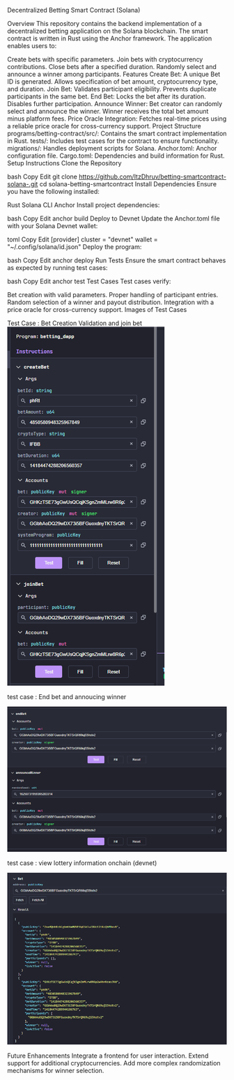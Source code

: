 Decentralized Betting Smart Contract (Solana)

Overview
This repository contains the backend implementation of a decentralized betting application on the Solana blockchain. The smart contract is written in Rust using the Anchor framework. The application enables users to:

Create bets with specific parameters.
Join bets with cryptocurrency contributions.
Close bets after a specified duration.
Randomly select and announce a winner among participants.
Features
Create Bet:
A unique Bet ID is generated.
Allows specification of bet amount, cryptocurrency type, and duration.
Join Bet:
Validates participant eligibility.
Prevents duplicate participants in the same bet.
End Bet:
Locks the bet after its duration.
Disables further participation.
Announce Winner:
Bet creator can randomly select and announce the winner.
Winner receives the total bet amount minus platform fees.
Price Oracle Integration:
Fetches real-time prices using a reliable price oracle for cross-currency support.
Project Structure
programs/betting-contract/src/: Contains the smart contract implementation in Rust.
tests/: Includes test cases for the contract to ensure functionality.
migrations/: Handles deployment scripts for Solana.
Anchor.toml: Anchor configuration file.
Cargo.toml: Dependencies and build information for Rust.
Setup Instructions
Clone the Repository

bash
Copy
Edit
git clone https://github.com/ItzDhruv/betting-smartcontract-solana-.git
cd solana-betting-smartcontract
Install Dependencies Ensure you have the following installed:

Rust
Solana CLI
Anchor
Install project dependencies:

bash
Copy
Edit
anchor build
Deploy to Devnet Update the Anchor.toml file with your Solana Devnet wallet:

toml
Copy
Edit
[provider]
cluster = "devnet"
wallet = "~/.config/solana/id.json"
Deploy the program:

bash
Copy
Edit
anchor deploy
Run Tests Ensure the smart contract behaves as expected by running test cases:

bash
Copy
Edit
anchor test
Test Cases
Test cases verify:

Bet creation with valid parameters.
Proper handling of participant entries.
Random selection of a winner and payout distribution.
Integration with a price oracle for cross-currency support.
Images of Test Cases




Test Case : Bet Creation Validation and join bet 
![img alt](https://github.com/ItzDhruv/betting-smartcontract-solana-/blob/548653e476579259e27dcd7ce49c5f821de2dbfc/Screenshot%202025-01-23%20172538.png)



test case : End bet and annoucing winner 

![img alt](https://github.com/ItzDhruv/betting-smartcontract-solana-/blob/36fd143ed1b2ff2b25d8f7218a6b75a101c013ae/Screenshot%202025-01-23%20173212.png)

test case : view lottery information onchain (devnet)

![img alt](https://github.com/ItzDhruv/betting-smartcontract-solana-/blob/36fd143ed1b2ff2b25d8f7218a6b75a101c013ae/Screenshot%202025-01-23%20173227.png)

Future Enhancements
Integrate a frontend for user interaction.
Extend support for additional cryptocurrencies.
Add more complex randomization mechanisms for winner selection.
